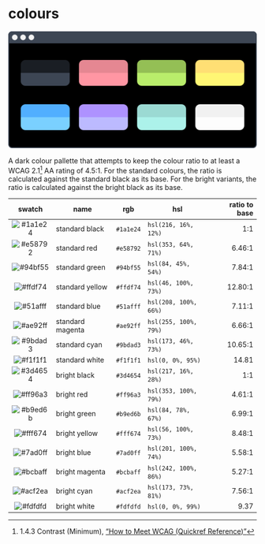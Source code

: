 # colours

![example swatches in a terminal window](/swatches.png)

A dark colour pallette that attempts to keep the colour ratio to at least a WCAG 2.1[^1] AA rating of 4.5:1. For the standard colours, the ratio is calculated against the standard black as its base. For the bright variants, the ratio is calculated against the bright black as its base.

| swatch                                             | name             | rgb       | hsl                   | ratio to base |
|:--------------------------------------------------:|------------------|-----------|-----------------------|--------------:|
| ![#1a1e24](https://fakeimg.pl/40x40/1a1e24/1a1e24) | standard black   | `#1a1e24` | `hsl(216, 16%, 12%)`  | 1:1           |
| ![#e58792](https://fakeimg.pl/40x40/e58792/e58792) | standard red     | `#e58792` | `hsl(353, 64%, 71%)`  | 6.46:1        |
| ![#94bf55](https://fakeimg.pl/40x40/94bf55/94bf55) | standard green   | `#94bf55` |	`hsl(84, 45%, 54%)`   | 7.84:1        |
| ![#ffdf74](https://fakeimg.pl/40x40/ffdf74/ffdf74) | standard yellow  | `#ffdf74` | `hsl(46, 100%, 73%)`  | 12.80:1       |
| ![#51afff](https://fakeimg.pl/40x40/51afff/51afff) | standard blue    | `#51afff` | `hsl(208, 100%, 66%)` | 7.11:1        |
| ![#ae92ff](https://fakeimg.pl/40x40/ae92ff/ae92ff) | standard magenta | `#ae92ff` | `hsl(255, 100%, 79%)` | 6.66:1        |
| ![#9bdad3](https://fakeimg.pl/40x40/9bdad3/9bdad3) | standard cyan    | `#9bdad3` | `hsl(173, 46%, 73%)`  | 10.65:1       |
| ![#f1f1f1](https://fakeimg.pl/40x40/f1f1f1/f1f1f1) | standard white   | `#f1f1f1` | `hsl(0, 0%, 95%)`     | 14.81         |
| ![#3d4654](https://fakeimg.pl/40x40/3d4654/3d4654) | bright black     | `#3d4654` | `hsl(217, 16%, 28%)`  | 1:1           |
| ![#ff96a3](https://fakeimg.pl/40x40/ff96a3/ff96a3) | bright red       | `#ff96a3` | `hsl(353, 100%, 79%)` | 4.61:1        |
| ![#b9ed6b](https://fakeimg.pl/40x40/b9ed6b/b9ed6b) | bright green     | `#b9ed6b` |	`hsl(84, 78%, 67%)`   | 6.99:1        |
| ![#fff674](https://fakeimg.pl/40x40/fff674/fff674) | bright yellow    | `#fff674` | `hsl(56, 100%, 73%)`  | 8.48:1        |
| ![#7ad0ff](https://fakeimg.pl/40x40/7ad0ff/7ad0ff) | bright blue      | `#7ad0ff` | `hsl(201, 100%, 74%)` | 5.58:1        |
| ![#bcbaff](https://fakeimg.pl/40x40/bcbaff/bcbaff) | bright magenta   | `#bcbaff` | `hsl(242, 100%, 86%)` | 5.27:1        |
| ![#acf2ea](https://fakeimg.pl/40x40/acf2ea/acf2ea) | bright cyan      | `#acf2ea` | `hsl(173, 73%, 81%)`  | 7.56:1        |
| ![#fdfdfd](https://fakeimg.pl/40x40/fdfdfd/fdfdfd) | bright white     | `#fdfdfd` | `hsl(0, 0%, 99%)`     | 9.37          |


[^1]: 1.4.3 Contrast (Minimum), [“How to Meet WCAG (Quickref Reference)”](https://www.w3.org/WAI/WCAG22/quickref/?versions=2.1#contrast-minimum)
